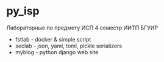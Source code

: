 # py_isp
Лабораторные по предмету ИСП 4 семестр ИИТП БГУИР
- fstlab - docker & simple script
- seclab - json, yaml, toml, pickle serializers
- myblog - python django web site
